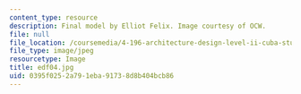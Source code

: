 ```yaml
---
content_type: resource
description: Final model by Elliot Felix. Image courtesy of OCW.
file: null
file_location: /coursemedia/4-196-architecture-design-level-ii-cuba-studio-spring-2004/0395f0252a791eba91738d8b404bcb86_edf04.jpg
file_type: image/jpeg
resourcetype: Image
title: edf04.jpg
uid: 0395f025-2a79-1eba-9173-8d8b404bcb86
---
```

